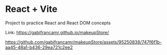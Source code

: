# React + Vite

Project to practice React and React DOM concepts

Link: https://gabifrancamr.github.io/makeupStore/

https://github.com/gabifrancamr/makeupStore/assets/95250838/747f6f1b-aa45-48a1-b436-29ea721c2ee2







